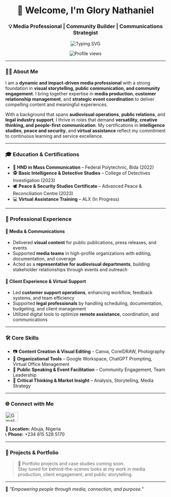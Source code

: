 <h1 align="center">🎥 Welcome, I'm Glory Nathaniel</h1>
<h3 align="center">💡 Media Professional | Community Builder | Communications Strategist</h3>

<p align="center">
  <img src="https://readme-typing-svg.demolab.com?font=Fira+Code&size=20&duration=4000&pause=1000&color=FF69B4&center=true&vCenter=true&multiline=true&width=800&height=80&lines=Empowering+People+Through+Media+and+Connection.;Creative+Storytelling+%7C+Event+Coordination+%7C+Strategic+Communication;Driving+Impact+Through+Visual+Content+and+Public+Engagement" alt="Typing SVG" />
</p>

<p align="center">
  <img src="https://komarev.com/ghpvc/?username=nathanielglory&label=Profile%20Views&color=0e75b6&style=flat" alt="Profile views" />
</p>

---

### 👩‍💼 About Me
I am a **dynamic and impact-driven media professional** with a strong foundation in **visual storytelling, public communication, and community engagement**. I bring together expertise in **media production**, **customer relationship management**, and **strategic event coordination** to deliver compelling content and meaningful experiences.

With a background that spans **audiovisual operations**, **public relations**, and **legal industry support**, I thrive in roles that demand **versatility, creative thinking, and people-first communication**. My certifications in **intelligence studies**, **peace and security**, and **virtual assistance** reflect my commitment to continuous learning and service excellence.

---

### 🎓 Education & Certifications
- 📝 **HND in Mass Communication** – Federal Polytechnic, Bida (2022)  
- 🕵️ **Basic Intelligence & Detective Studies** – College of Detectives Investigation (2023)  
- 🕊️ **Peace & Security Studies Certificate** – Advanced Peace & Reconciliation Centre (2023)  
- 💻 **Virtual Assistance Training** – ALX (In Progress)

---

### 💼 Professional Experience

#### 🎥 Media & Communications
- Delivered **visual content** for public publications, press releases, and events  
- Supported **media teams** in high-profile organizations with editing, documentation, and coverage  
- Acted as a **representative for audiovisual departments**, building stakeholder relationships through events and outreach  

#### 💬 Client Experience & Virtual Support
- Led **customer support operations**, enhancing workflow, feedback systems, and team efficiency  
- Supported **legal professionals** by handling scheduling, documentation, budgeting, and client management  
- Utilized digital tools to optimize **remote assistance**, coordination, and communications

---

### 🛠️ Core Skills
- 📷 **Content Creation & Visual Editing** – Canva, CorelDRAW, Photography  
- 🧩 **Organizational Tools** – Google Workspace, ChatGPT Prompting, Virtual Office Management  
- 🎤 **Public Speaking & Event Facilitation** – Community Engagement, Team Leadership  
- 🧠 **Critical Thinking & Market Insight** – Analysis, Storytelling, Media Strategy  

---

### 🌐 Connect with Me
<p align="left">
  <a href="mailto:nathanielglory031@gmail.com">
    <img src="https://cdn.jsdelivr.net/npm/simple-icons@v3/icons/gmail.svg" alt="Gmail" height="30" width="40"/>
  </a>
</p>

📍 **Location:** Abuja, Nigeria  
📞 **Phone:** +234 815 528 5170

---

### 🚀 Projects & Portfolio
> 🔧 Portfolio projects and case studies coming soon.  
Stay tuned for behind-the-scenes looks at my work in media production, client engagement, and public storytelling.

---

🌟 *"Empowering people through media, connection, and purpose."*
